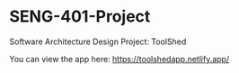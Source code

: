 # SENG-401-Project
Software Architecture Design Project: ToolShed

You can view the app here:
https://toolshedapp.netlify.app/

